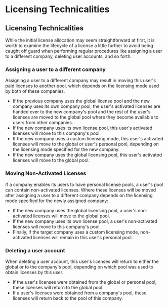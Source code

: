 # Licensing Technicalities

## Licensing Technicalities

While the initial license allocation may seem straightforward at first, it is worth to examine the lifecycle of a license a little further to avoid being caught off guard when performing regular procedures like assigning a user to a different company, deleting user accounts, and so forth.

### Assigning a user to a different company

Assigning a user to a different company may result in moving this user's paid licenses to another pool, which depends on the licensing mode used by both of these companies.

* If the previous company uses the global license pool and the new company uses its own company pool, the user's activated licenses are handed over to the new company's pool and the rest of the user's licenses are moved to the global pool where they become available to users from other companies.
* If the new company uses its own license pool, this user's activated licenses will move to this company's pool. 
* If the new company uses a custom licensing mode, this user's activated licenses will move to the global or user's personal pool, depending on the licensing mode specified for the new company. 
* If the new company uses the global licensing pool, this user's activated licenses will move to the global pool.

### Moving Non-Activated Licenses

If a company enables its users to have personal license pools, a user's pool can contain non-activated licenses. Where these licenses will be moved after assigning a user to a different company depends on the licensing mode specified for the newly assigned company:

* If the new company uses the global licensing pool, a user's non-activated licenses will move to the global pool. 
* If the new company uses its own license pool, a user's non-activated licenses will move to this company's pool. 
* Finally, if the target company uses a custom licensing mode, non-activated licenses will remain in this user's personal pool.

### Deleting a user account

When deleting a user account, this user's licenses will return to either the global or to the company's pool, depending on which pool was used to obtain licenses by this user:

* If the user's licenses were obtained from the global or personal pool, these licenses will return to the global pool. 
* If a user's licenses were obtained from a company's pool, these licenses will return back to the pool of this company.

